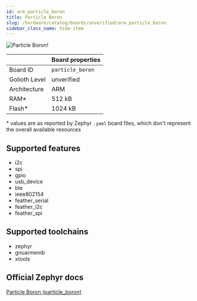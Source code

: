 ```yaml
---
id: arm_particle_boron
title: Particle Boron
slug: /hardware/catalog/boards/unverified/arm_particle_boron
sidebar_class_name: hide-item
---
```


[//]: # (This is an auto-generated file, do not edit! Changes to it will be lost upon re-generation)

![Particle Boron!](/img/boards/arm/particle_boron.png "Particle Boron")

|                | Board properties     |
| -------------  | -------------------- |
| Board ID       | `particle_boron` |
| Golioth Level  | unverified       |
| Architecture   | ARM |
| RAM*           | 512 kB |
| Flash*         | 1024 kB |

\* values are as reported by Zephyr `.yaml` board files, which don't represent the overall available resources



## Supported features

* i2c
* spi
* gpio
* usb_device
* ble
* ieee802154
* feather_serial
* feather_i2c
* feather_spi

## Supported toolchains

* zephyr
* gnuarmemb
* xtools

## Official Zephyr docs

[Particle Boron (particle_boron)](https://docs.zephyrproject.org/latest/boards/arm/particle_boron/doc/index.html)
